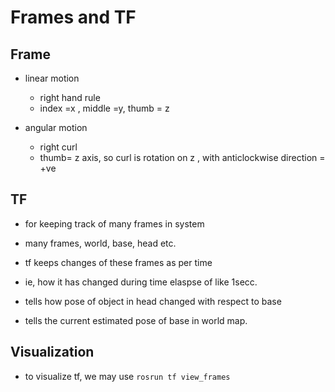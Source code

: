 # Frames and TF

## Frame
- linear motion
	- right hand rule
	- index =x , middle =y, thumb = z

- angular motion
	- right curl
	- thumb= z axis, so curl is rotation on z , with anticlockwise direction = +ve





## TF
- for keeping track of many frames in system
- many frames, world, base, head etc. 

- tf keeps changes of these frames as per time
- ie, how it has changed during time elaspse of like 1secc.

- tells how pose of object in head changed with respect to base

- tells the current estimated pose of base in world map.




## Visualization
- to visualize tf, we may use ``` rosrun tf view_frames ``` 
